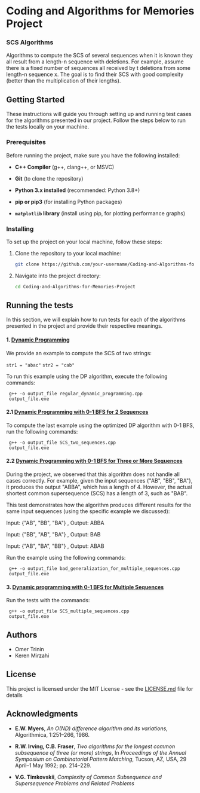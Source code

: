 # Coding and Algorithms for Memories Project

### SCS Algorithms

Algorithms to compute the SCS of several sequences when it is known
they all result from a length-n sequence with deletions. For example, assume there is a fixed
number of sequences all received by t deletions from some length-n sequence x. The goal is
to find their SCS with good complexity (better than the multiplication of their lengths).

## Getting Started

 These instructions will guide you through setting up and running test cases for the algorithms presented in our project. Follow the steps below to run the tests locally on your machine.

### Prerequisites

Before running the project, make sure you have the following installed:

- **C++ Compiler** (g++, clang++, or MSVC)

- **Git** (to clone the repository)

- **Python 3.x installed** (recommended: Python 3.8+)

- **pip or pip3** (for installing Python packages)

- **`matplotlib` library** (install using pip, for plotting performance graphs)

### Installing
To set up the project on your local machine, follow these steps:

1. Clone the repository to your local machine:
   ```bash
   git clone https://github.com/your-username/Coding-and-Algorithms-for-Memories-Project.git
   ```

2. Navigate into the project directory:
   ```bash
   cd Coding-and-Algorithms-for-Memories-Project
   ```

## Running the tests

In this section, we will explain how to run tests for each of the algorithms presented in the project and provide their respective meanings.

#### 1. <u>Dynamic Programming</u>  

We provide an example to compute the SCS of two strings:

`str1 = "abac"`  `str2 = "cab"`

To run this example using the DP algorithm, execute the following commands:
   ```
    g++ -o output_file regular_dynamic_programming.cpp
    output_file.exe 
   ```

#### 2.1 <u>Dynamic Programming with 0-1 BFS for 2 Sequences</u>

To compute the last example using the optimized DP algorithm with 0-1 BFS, run the following commands:
   ```
    g++ -o output_file SCS_two_sequences.cpp
    output_file.exe 
   ```

#### 2.2 <u>Dynamic Programming with 0-1 BFS for Three or More Sequences</u>
During the project, we observed that this algorithm does not handle all cases correctly. For example, given the input sequences {"AB", "BB", "BA"}, it produces the output "ABBA", which has a length of 4. However, the actual shortest common supersequence (SCS) has a length of 3, such as "BAB".

This test demonstrates how the algorithm produces different results for the same input sequences (using the specific example we discussed):

Input: {"AB", "BB", "BA"}  , Output: ABBA

Input: {"BB", "AB", "BA"}  , Output: BAB

Input: {"AB", "BA", "BB"}  , Output: ABAB 

Run the example using the following commands:

   ```
    g++ -o output_file bad_generalization_for_multiple_sequences.cpp
    output_file.exe 
   ```
   
#### 3. <u>Dynamic programming with 0-1 BFS for Multiple Sequences</u>

Run the tests with the commands:

   ```
    g++ -o output_file SCS_multiple_sequences.cpp
    output_file.exe 
   ```

## Authors

* Omer Trinin 
* Keren Mirzahi

## License

This project is licensed under the MIT License - see the [LICENSE.md](LICENSE.md) file for details

## Acknowledgments

* **E.W. Myers**, *An O(ND) difference algorithm and its variations*, Algorithmica, 1:251–266, 1986.
* **R.W. Irving, C.B. Fraser**, *Two algorithms for the longest common subsequence of three (or more) strings*, In *Proceedings of the Annual Symposium on Combinatorial Pattern Matching*, Tucson, AZ, USA, 29 April–1 May 1992; pp. 214–229.

* **V.G. Timkovskii**, *Complexity of Common Subsequence and Supersequence Problems and Related Problems*

